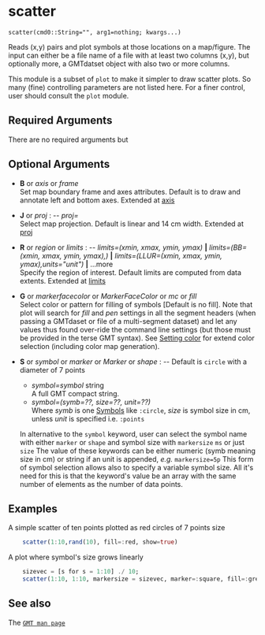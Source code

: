 # scatter

	scatter(cmd0::String="", arg1=nothing; kwargs...)

Reads (x,y) pairs and plot symbols at those locations on a map/figure. The input can either be a file
name of a file with at least two columns (x,y), but optionally more, a GMTdatset object with also two
or more columns.

This module is a subset of `plot` to make it simpler to draw scatter plots. So many (fine)
controlling parameters are not listed here. For a finer control, user should consult the `plot` module.

Required Arguments
------------------

There are no required arguments but

Optional Arguments
------------------

- **B** or *axis* or *frame*\
  Set map boundary frame and axes attributes. Default is to draw and annotate left and bottom axes.
  Extended at [axis](@ref)

- **J** or *proj* : -- *proj=<parameters>*\
  Select map projection. Default is linear and 14 cm width. Extended at [proj](@ref)

- **R** or *region* or *limits* : -- *limits=(xmin, xmax, ymin, ymax)* **|** *limits=(BB=(xmin, xmax, ymin, ymax),)*
   **|** *limits=(LLUR=(xmin, xmax, ymin, ymax),units="unit")* **|** ...more \
   Specify the region of interest. Default limits are computed from data extents. Extended at [limits](@ref)

- **G** or *markerfacecolor* or *MarkerFaceColor* or *mc* or *fill*\
   Select color or pattern for filling of symbols [Default is no fill]. Note that plot will search for *fill*
   and *pen* settings in all the segment headers (when passing a GMTdaset or file of a multi-segment dataset)
   and let any values thus found over-ride the command line settings (but those must be provided in the terse GMT
   syntax). See [Setting color](@ref) for extend color selection (including color map generation).

- **S** or *symbol* or *marker* or *Marker* or *shape* : -- Default is `circle` with a diameter of 7 points
   - *symbol=symbol* string\
      A full GMT compact string.
   - *symbol=(symb=??, size=??, unit=??)*\
      Where *symb* is one [Symbols](@ref) like `:circle`, *size* is symbol size in cm, unless *unit*
      is specified i.e. `:points`

   In alternative to the ``symbol`` keyword, user can select the symbol name with either ``marker`` or ``shape``
   and symbol size with ``markersize`` ``ms`` or just ``size`` The value of these keywords can be either numeric
   (symb meaning size in cm) or string if an unit is appended, *e.g.*  ``markersize=5p`` This form of symbol
   selection allows also to specify a variable symbol size. All it's need for this is that the keyword's value
   be an array with the same number of elements as the number of data points. 


Examples
--------

A simple scatter of ten points plotted as red circles of 7 points size

```julia
    scatter(1:10,rand(10), fill=:red, show=true)
```

A plot where symbol's size grows linearly

```julia
    sizevec = [s for s = 1:10] ./ 10;
    scatter(1:10, 1:10, markersize = sizevec, marker=:square, fill=:green, show=1)
```


See also
--------

The [`GMT man page`](https://gmt.soest.hawaii.edu/doc/latest/plot.html)